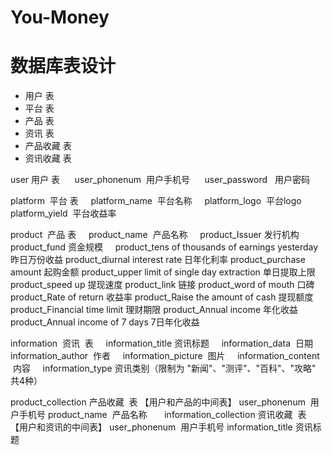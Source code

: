 # You-Money

# 数据库表设计
 - 用户  表
 - 平台  表
 - 产品  表
 - 资讯  表
 - 产品收藏  表
 - 资讯收藏  表
 


user 用户  表
      user_phonenum  用户手机号
      user_password   用户密码
      
platform  平台  表
      platform_name  平台名称
      platform_logo  平台logo
      platform_yield  平台收益率
      
product  产品  表
      product_name  产品名称
      product_Issuer  发行机构
      product_fund  资金规模
      product_tens of thousands of earnings yesterday  昨日万份收益
      product_diurnal interest rate  日年化利率
      product_purchase amount  起购金额
      product_upper limit of single day extraction  单日提取上限
      product_speed up  提现速度
      product_link  链接
      product_word of mouth  口碑
      product_Rate of return  收益率
      product_Raise the amount of cash  提现额度
      product_Financial time limit  理财期限
      product_Annual income  年化收益
      product_Annual income of 7 days  7日年化收益

information  资讯  表
      information_title 资讯标题
      information_data  日期
      information_author  作者
      information_picture  图片
      information_content  内容
      information_type 资讯类别（限制为 "新闻"、"测评"、"百科"、"攻略" 共4种）
      
      
 product_collection  产品收藏  表 【用户和产品的中间表】
      user_phonenum  用户手机号
      product_name  产品名称
      
information_collection  资讯收藏  表 【用户和资讯的中间表】
      user_phonenum  用户手机号
      information_title 资讯标题
